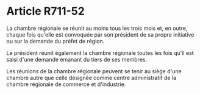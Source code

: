 # Article R711-52

La chambre régionale se réunit au moins tous les trois mois et, en outre, chaque fois qu'elle est convoquée par son président de sa propre initiative ou sur la demande du préfet de région.

Le président réunit également la chambre régionale toutes les fois qu'il est saisi d'une demande émanant du tiers de ses membres.

Les réunions de la chambre régionale peuvent se tenir au siège d'une chambre autre que celle désignée comme centre administratif de la chambre régionale de commerce et d'industrie.
